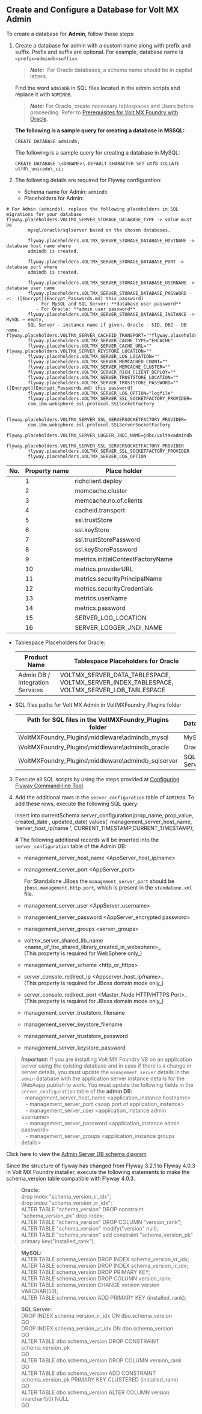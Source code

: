                              

Create and Configure a Database for Volt MX Admin
-------------------------------------------------

To create a database for **Admin**, follow these steps:

1.  Create a database for admin with a custom name along with prefix and suffix. Prefix and suffix are optional. For example, database name is `<prefix>admindb<suffix>`.
    
    > **_Note:_**  For Oracle databases, a schema name should be in capital letters.  
      
    Find the word `adminDB` in SQL files located in the admin scripts and replace it with `ADMINDB`.
    
    > **_Note:_** For Oracle, create necessary tablespaces and Users before proceeding. Refer to [Prerequisites for Volt MX Foundry with Oracle](Database_Prerequsites.md#prerequisites-for-volt-mx-foundry-with-oracle).
    
    **The following is a sample query for creating a database in MSSQL:**
    
    `CREATE DATABASE admindb;`
    
    The following is a sample query for creating a database in MySQL:
    
    `CREATE DATABASE \<DBNAME>\ DEFAULT CHARACTER SET utf8 COLLATE utf8\_unicode\_ci;`
    
2.  The following details are required for Flyway configuration:
    
    *   Schema name for Admin: `admindb`
    *   Placeholders for Admin:
```
# For Admin (admindb), replace the following placeholders in SQL migrations for your database flyway.placeholders.VOLTMX_SERVER_STORAGE_DATABASE_TYPE -> value must be 
        mysql/oracle/sqlserver based on the chosen databases.
        
        flyway.placeholders.VOLTMX_SERVER_STORAGE_DATABASE_HOSTNAME -> database host name where 
        admindb is created.
        
        flyway.placeholders.VOLTMX_SERVER_STORAGE_DATABASE_PORT -> database port where 
        admindb is created.
        
        flyway.placeholders.VOLTMX_SERVER_STORAGE_DATABASE_USERNAME -> database user name
        flyway.placeholders.VOLTMX_SERVER_STORAGE_DATABASE_PASSWORD ->:  ([Encrypt](Encrypt_Passwords.md) this password)
           - For MySQL and SQL Server: **database user password** 
           - For Oracle: **admin user password** 
        flyway.placeholders.VOLTMX_SERVER_STORAGE_DATABASE_INSTANCE ->  MySQL – empty, 
        SQL Server – instance name if given, Oracle - SID, DB2 - DB name. flyway.placeholders.VOLTMX_SERVER_CACHEID_TRANSPORT=""flyway.placeholders.VOLTMX_SERVER_SESSION_DISTRIBUTED="FALSE"  
        flyway.placeholders.VOLTMX_SERVER_CACHE_TYPE="EHCACHE"  
        flyway.placeholders.VOLTMX_SERVER_CACHE_URL=""  flyway.placeholders.VOLTMX_SERVER_KEYSTORE_LOCATION=""
        flyway.placeholders.VOLTMX_SERVER_LOG_LOCATION=""
        flyway.placeholders.VOLTMX_SERVER_MEMCACHED_COUNT=""
        flyway.placeholders.VOLTMX_SERVER_MEMCACHE_CLUSTER=""
        flyway.placeholders.VOLTMX_SERVER_RICH_CLIENT_DEPLOY=""
        flyway.placeholders.VOLTMX_SERVER_TRUSTSTORE_LOCATION=""
        flyway.placeholders.VOLTMX_SERVER_TRUSTSTORE_PASSWORD=""  ([Encrypt](Encrypt_Passwords.md) this password)
        flyway.placeholders.VOLTMX_SERVER_LOG_OPTION="logfile"
        flyway.placeholders.VOLTMX_SERVER_SSL_SOCKETFACTORY_PROVIDER=
        com.ibm.websphere.ssl.protocol.SSLSocketFactory
        
        flyway.placeholders.VOLTMX_SERVER_SSL_SERVERSOCKETFACTORY_PROVIDER=
        com.ibm.websphere.ssl.protocol.SSLServerSocketFactory
        flyway.placeholders.VOLTMX_SERVER_LOGGER_JNDI_NAME=jdbc/voltmxadmindb
        flyway.placeholders.VOLTMX_SERVER_SSL_SERVERSOCKETFACTORY_PROVIDER
        flyway.placeholders.VOLTMX_SERVER_SSL_SOCKETFACTORY_PROVIDER
        flyway.placeholders.VOLTMX_SERVER_LOG_OPTION 
```
        
  | No. | Property name | Place holder |
  | --- | --- | --- |
        | 1 | richclient.deploy | ${VOLTMX\_SERVER\_RICH\_CLIENT\_DEPLOY} <br>Example value, `lib/apps` (Directory where the rich client binaries will be downloaded. Used by admin module) |
        | 2 | memcache.cluster | ${VOLTMX\_SERVER\_MEMCACHE\_CLUSTER}<br>Example value, `10.10.10.10:21201` (<ip>:<port> where memcache cluster is running) <br> **Note:** If the installation is being done without memcache, leave this value empty. |
        | 3 | memcache.no.of.clients | ${VOLTMX\_SERVER\_MEMCACHED\_COUNT}<br>Example value, `1` <br>**Note:** If the installation is being done without memcache, leave this value empty. |
        | 4 | cacheid.transport | ${VOLTMX\_SERVER\_CACHEID\_TRANSPORT}<br>Example value, `Null`(Specify the transfer mode through below property. Valid values are PARAM\_ONLY, COOKIE\_ONLY, EITHER (Default) or null if memcache is not used) |
        | 5 | ssl.trustStore | ${VOLTMX\_SERVER\_TRUSTSTORE\_LOCATION}<br>Example value, `C:/programfiles/java/jdk1.7/lib/security/cacerts`(cacerts Location) |
        | 6 | ssl.keyStore | ${VOLTMX\_SERVER\_KEYSTORE\_LOCATION}<br>Example value, `C:/programfiles/java/jdk1.7/lib/security/cacerts`(cacerts Location) |
        | 7 | ssl.trustStorePassword | ${VOLTMX\_SERVER\_TRUSTSTORE\_PASSWORD}<br>Example value, `changeit` |
        | 8 | ssl.keyStorePassword | ${VOLTMX\_SERVER\_TRUSTSTORE\_PASSWORD<br>Example value, `changeit` |
        | 9 | metrics.initialContextFactoryName | ${VOLTMX\_SERVER\_JMS\_INITIAL\_CONTEXT\_FACTORY}<br>Example value,<br>for WebLogic: `weblogic.jndi.WLInitialContextFactory`<br>for WebSphere: `com.ibm.websphere.naming.WsnInitialContextFactory`<br>if jboss\_jms is used: `org.jboss.naming.remote.client.InitialContextFactory`<br>if activemq is used: `org.apache.activemq.jndi.ActiveMQInitialContextFactory` |
        | 10 | metrics.providerURL | ${VOLTMX\_SERVER\_JMS\_PROVIDER\_URL}<br>Example value,For WebLogic: `t3://<ip>:<port>`<br>For WebSphere: `iiop://<ip>:<port>`<br>For Tomcat/JBoss: `http-remoting://<Hostname/Host IP>:<HTTP Port>` |
        | 11 | metrics.securityPrincipalName | ${VOLTMX\_SERVER\_JMS\_USER\_NAME}<br>Example value, `Weblogic`(weblogic admin username) |
        | 12 | metrics.securityCredentials | ${VOLTMX\_SERVER\_JMS\_USER\_PASSWORD}<br>Example value, `Weblogic123`(weblogic admin password) |
        | 13 | metrics.userName | ${VOLTMX\_SERVER\_JMS\_USER\_NAME}<br>Example value, `Weblogic`(weblogic admin username) |
        | 14 | metrics.password | ${VOLTMX\_SERVER\_JMS\_USER\_PASSWORD}<br>Example value, `Weblogic123`(weblogic admin password) |
        | 15 | SERVER\_LOG\_LOCATION | ${VOLTMX\_SERVER\_LOG\_LOCATION}<br>Example value, `C:/voltmxmflogs/`(Log location for middleware log) |
        | 16 | SERVER\_LOGGER\_JNDI\_NAME | ${VOLTMX\_SERVER\_LOGGER\_JNDI\_NAME}<br>Example value,`java:comp/env/jdbc/voltmxadmindb` |
        
  *   Tablespace Placeholders for Oracle:
        
      | Product Name | Tablespace Placeholders for Oracle |
      | --- | --- |
      | Admin DB / Integration Services | VOLTMX\_SERVER\_DATA\_TABLESPACE, VOLTMX\_SERVER\_INDEX\_TABLESPACE, VOLTMX\_SERVER\_LOB\_TABLESPACE |
        
  *   SQL files paths for Volt MX Admin in VoltMXFoundry\_Plugins folder
          
        | Path for SQL files in the VoltMXFoundry\_Plugins folder | Database | Component |
        | --- | --- | --- |
        | \\VoltMXFoundry\_Plugins\\middleware\\admindb\_mysql | MySQL | Admin DB   |
        | \\VoltMXFoundry\_Plugins\\middleware\\admindb\_oracle | Oracle |
        | \\VoltMXFoundry\_Plugins\\middleware\\admindb\_sqlserver | SQL Server |
        
3.  Execute all SQL scripts by using the steps provided at [Configuring Flyway Command-line Tool](FlywayNew.md).
4.  Add the additional rows in the `server_configuration` table of `ADMINDB`. To add these rows, execute the following SQL query:
    
    insert into currentSchema.server\_configuration(prop\_name, prop\_value, created\_date , updated\_date) values(' management\_server\_host\_name, ‘server\_host\_ip/name ', CURRENT\_TIMESTAMP,CURRENT\_TIMESTAMP);  
    
    \# The following additional records will be inserted into the `server_configuration` table of the Admin DB:
    
    *   management\_server\_host\_name <AppServer\_host\_ip/name>
    *   management\_server\_port <AppServer\_port>  
          
        For Standalone JBoss the `management_server_port` should be `jboss.management.http.port`, which is present in the `standalone.xml` file.  
        
    *   management\_server\_user <AppServer\_username>
    *   management\_server\_password <AppServer\_encrypted password>
    *   management\_server\_groups <server\_groups>
    *   voltmx\_server\_shared\_lib\_name <name\_of\_the\_shared\_library\_created\_in\_websphere>_  
        (This property is required for WebSphere only_)
    *   management\_server\_scheme <http\_or\_https>
    *   server\_console\_redirect\_ip <Appserver\_host\_ip/name>_  
        (This property is required for JBoss domain mode only_)
    *   server\_console\_redirect\_port <Master\_Node HTTP/HTTPS Port>_  
        (This property is required for JBoss domain mode only_)
    *   management\_server\_truststore\_filename
    *   management\_server\_keystore\_filename
    *   management\_server\_truststore\_password
    *   management\_server\_keystore\_password

> **_Important:_** If you are installing Volt MX Foundry V8 on an application server using the existing database and in case if there is a change in server details, you must update the `management_server` details in the `admin` database with the application server instance details for the WebAapp publish to work. You must update the following fields in the `server_configuration` table of the **admin DB**:  
    - management_server_host_name \<application_instance hostname\>  
   - management_server_port \<soap port of application_instance\>  
   - management_server_user \<application_instance admin username\>  
   - management_server_password \<application_instance admin password\>  
   - management_server_groups \<application_instance groups details\>

Click here to view the [Admin Server DB schema diagram](http://docs.voltmx.com/8_x_PDFs/MFSchema_Diagrams/admin_server.png)

Since the structure of flyway has changed from Flyway 3.2.1 to Flyway 4.0.3 in Volt MX Foundry installer, execute the following statements to make the schema\_version table compatible with Flyway 4.0.3.  

>**Oracle:**  
drop index "schema\_version\_ir\_idx";  
drop index "schema\_version\_vr\_idx";  
ALTER TABLE "schema\_version" DROP constraint "schema\_version\_pk" drop index;  
ALTER TABLE "schema\_version" DROP COLUMN "version\_rank";  
ALTER TABLE "schema\_version" modify("version" null);  
ALTER TABLE "schema\_version" add constraint "schema\_version\_pk" primary key("installed\_rank");  
  
>**MySQL:**  
ALTER TABLE schema\_version DROP INDEX schema\_version\_vr\_idx;  
ALTER TABLE schema\_version DROP INDEX schema\_version\_ir\_idx;  
ALTER TABLE schema\_version DROP PRIMARY KEY;  
ALTER TABLE schema\_version DROP COLUMN version\_rank;  
ALTER TABLE schema\_version CHANGE version version VARCHAR(50);  
ALTER TABLE schema\_version ADD PRIMARY KEY (installed\_rank);  
  
  
>**SQL Server:**  
DROP INDEX schema\_version\_ir\_idx ON dbo.schema\_version  
GO  
DROP INDEX schema\_version\_vr\_idx ON dbo.schema\_version  
GO  
ALTER TABLE dbo.schema\_version DROP CONSTRAINT schema\_version\_pk  
GO  
ALTER TABLE dbo.schema\_version DROP COLUMN version\_rank  
GO  
ALTER TABLE dbo.schema\_version ADD CONSTRAINT schema\_version\_pk PRIMARY KEY CLUSTERED (installed\_rank)  
GO  
ALTER TABLE dbo.schema\_version ALTER COLUMN version nvarchar(50) NULL  
GO
